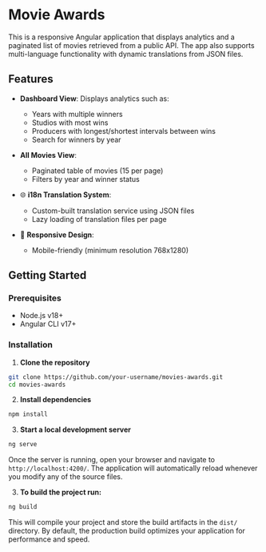 # Movie Awards

This is a responsive Angular application that displays analytics and a paginated list of movies retrieved from a public API. The app also supports multi-language functionality with dynamic translations from JSON files.

## Features

- **Dashboard View**: Displays analytics such as:
  - Years with multiple winners
  - Studios with most wins
  - Producers with longest/shortest intervals between wins
  - Search for winners by year

- **All Movies View**:
  - Paginated table of movies (15 per page)
  - Filters by year and winner status

- 🌐 **i18n Translation System**:
  - Custom-built translation service using JSON files
  - Lazy loading of translation files per page

- 📱 **Responsive Design**:
  - Mobile-friendly (minimum resolution 768x1280)

## Getting Started

### Prerequisites

- Node.js v18+
- Angular CLI v17+

### Installation

1. **Clone the repository**

```bash
git clone https://github.com/your-username/movies-awards.git
cd movies-awards
```

2. **Install dependencies**

```bash
npm install
```

3. **Start a local development server**

```bash
ng serve
```

Once the server is running, open your browser and navigate to `http://localhost:4200/`. The application will automatically reload whenever you modify any of the source files.

3. **To build the project run:**

```bash
ng build
```

This will compile your project and store the build artifacts in the `dist/` directory. By default, the production build optimizes your application for performance and speed.

